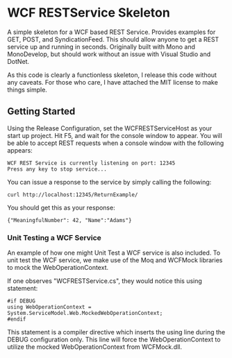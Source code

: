 # WCF RESTService Skeleton
A simple skeleton for a WCF based REST Service.  Provides examples for GET, POST, and SyndicationFeed.  This should allow anyone to get a REST service up and running in seconds.  Originally built with Mono and MonoDevelop, but should work without an issue with Visual Studio and DotNet.

As this code is clearly a functionless skeleton, I release this code without any caveats.  For those who care, I have attached the MIT license to make things simple. 

## Getting Started

Using the Release Configuration, set the WCFRESTServiceHost as your start up project.  Hit F5, and wait for the console window to appear.  You will be able to accept REST requests when a console window with the following appears:
```
WCF REST Service is currently listening on port: 12345
Press any key to stop service...
```

You can issue a response to the service by simply calling the following:
```
curl http://localhost:12345/ReturnExample/
```
You should get this as your response:
```
{"MeaningfulNumber": 42, "Name":"Adams"}
```

### Unit Testing a WCF Service

An example of how one might Unit Test a WCF service is also included.  To unit test the WCF service, we make use of the Moq and WCFMock libraries to mock the WebOperationContext.  

If one observes "WCFRESTService.cs", they would notice this using statement:
```
#if DEBUG
using WebOperationContext = System.ServiceModel.Web.MockedWebOperationContext;
#endif
```
This statement is a compiler directive which inserts the using line during the DEBUG configuration only.  This line will force the WebOperationContext to utilize the mocked WebOperationContext from WCFMock.dll.
